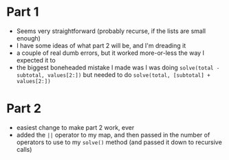 # Part 1
* Seems very straightforward (probably recurse, if the lists are small enough)
* I have some ideas of what part 2 will be, and I'm dreading it
* a couple of real dumb errors, but it worked more-or-less the way I expected it to
* the biggest boneheaded mistake I made was I was doing `solve(total - subtotal, values[2:])` but needed to do `solve(total, [subtotal] + values[2:])`

# Part 2
* easiest change to make part 2 work, ever
* added the `||` operator to my map, and then passed in the number of operators to use to my `solve()` method (and passed it down to recursive calls)